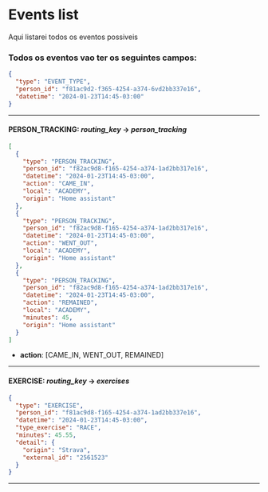 # Events list

Aqui listarei todos os eventos possiveis

### Todos os eventos vao ter os seguintes campos:

```json
{
  "type": "EVENT_TYPE",
  "person_id": "f81ac9d2-f365-4254-a374-6vd2bb337e16",
  "datetime": "2024-01-23T14:45-03:00"
}
```
--------------------------------------------------------------


<a id="person_tracking"></a>
#### PERSON_TRACKING: *routing_key* -> _person_tracking_
```json
[
  {
    "type": "PERSON_TRACKING",
    "person_id": "f82ac9d8-f165-4254-a374-1ad2bb317e16",
    "datetime": "2024-01-23T14:45-03:00",
    "action": "CAME_IN",
    "local": "ACADEMY",
    "origin": "Home assistant"
  },
  {
    "type": "PERSON_TRACKING",
    "person_id": "f82ac9d8-f165-4254-a374-1ad2bb317e16",
    "datetime": "2024-01-23T14:45-03:00",
    "action": "WENT_OUT",
    "local": "ACADEMY",
    "origin": "Home assistant"
  },
  {
    "type": "PERSON_TRACKING",
    "person_id": "f82ac9d8-f165-4254-a374-1ad2bb317e16",
    "datetime": "2024-01-23T14:45-03:00",
    "action": "REMAINED",
    "local": "ACADEMY",
    "minutes": 45,
    "origin": "Home assistant"
  }
]
```
 - __action__: [CAME_IN, WENT_OUT, REMAINED]
--------------------------------------------------------------


<a id="exercise"></a>
#### EXERCISE: *routing_key* -> _exercises_
```json
{
  "type": "EXERCISE",
  "person_id": "f81ac9d8-f165-4254-a374-1ad2bb337e16",
  "datetime": "2024-01-23T14:45-03:00",
  "type_exercise": "RACE",
  "minutes": 45.55,
  "detail": {
    "origin": "Strava",
    "external_id": "2561523"
  }
}
```
--------------------------------------------------------------
